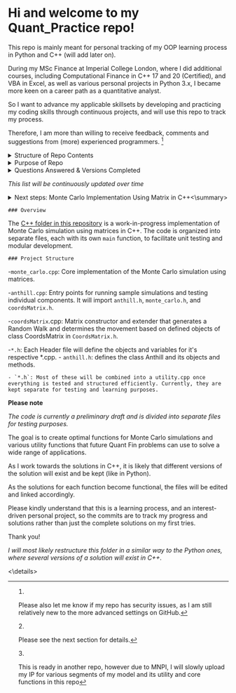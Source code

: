 # Hi and welcome to my Quant_Practice repo!

This repo is mainly meant for personal tracking of my OOP learning process in Python and C++ (will add later on). 

During my MSc Finance at Imperial College London, where I did additional courses, including Computational Finance in C++ 17 and 20 (Certified), and VBA in Excel, as well as various personal projects in Python 3.x, I became more keen on a career path as a quantitative analyst. 

So I want to advance my applicable skillsets by developing and practicing my coding skills through continuous projects, and will use this repo to track my process. 

Therefore, I am more than willing to receive feedback, comments and suggestions from (more) experienced programmers. [^1]


<details>
  <summary>Structure of Repo Contents</summary>
  
_I plan on making a core package that all packages will have access to, as they will be utility tools and functions that may be applicable to many cases._
  
Each package will relate/refer to a (popular) quantitative finance question, which I will provide details for. They will each have 4 versions of my solution, all of which will be object-oriented programming. The solution will solely reflect my understanding of   the problem, my intuition and thought process when solving it. 
  
*Please note: not all 4 versions will be out, as I started this in September 2023, and am not doing this full-time*

</details>

<details>
  <summary>Purpose of Repo</summary>
  
  ## What are the 4 versions? And, why 4 versions of the same solution?
  
  The 4 versions will be referred to in this fixed order and are the following:
  1. Python: OOP (standard, e.g., dynamic, classes, etc.)
  2. Python: OOP (standard + more advanced methods, e.g., decorators and or other concepts I learn later on)
  3. Python: OOP (standard + ABC)
  4. C++: OOP (standard)

## Reason for 4 versions
  
I learn best through practical applications, and whilst the answer and my interpretations may require self-study as well, the focus of this repo is to convey my understandings in a quantitative manner. 

Since my answer will be consistent between the 4 versions, it will be the easy factor to keep constant as I learn how to apply advanced programming methods and convey my thought-process. Therefore, if I can re-iterate my answer in all 4 versions, then I will be able to learn the systematic logic for each version type, and improve my computing, programming, and quantitative skills simultaneously.  

As I am really interested in learning the in-depth computer science rather than just the simple syntax differences between languages, I am focusing on OOP and C++ to further develop the skills' depth.
  
I am a multilinguist (native fluency in English, German and Chinese, conversational fluency in French), and easily pick up new subjects, languages and concepts, thus I do not find functional programming too difficult to learn within a few weeks or shorter. I learned SQL, R, Python, and VBA within a few hours for certain projects.

This is also why I decided to learn computational finance in C++, and became certified at Imperial College London. 
  
</details>

<details>
  <summary>Questions Answered & Versions Completed

   _This list will be continuously updated over time_
  </summary>
  
1. [Anthill_Food_Finding](https://github.com/vickytoriah/Quant_Practice/tree/main/Anthill_Food_Finding/)
  
    - Python: 1st Version
    - Python: 2nd Version
  
      - Upcoming versions:
							- Python 3rd version
							- [C++ version](https://github.com/vickytoriah/Quant_Practice/tree/main/Anthill_Food_Finding/anthill/c%2B%2B)[^2]
      
2. Systematic Trading Model [^3]

[^1]: Please also let me know if my repo has security issues, as I am still relatively new to the more advanced settings on GitHub.
[^2]: Please see the next section for details. 
[^3]: This is ready in another repo, however due to MNPI, I will slowly upload my IP for various segments of my model and its utility and core functions in this repo
</details>

<details>
	<summary>Next steps: Monte Carlo Implementation Using Matrix in C++<\summary>

	### Overview

The [C++ folder in this repository]() is a work-in-progress implementation of Monte Carlo simulation using matrices in C++. The code is organized into separate files, each with its own `main` function, to facilitate unit testing and modular development.

	### Project Structure

-`monte_carlo.cpp`: Core implementation of the Monte Carlo simulation using matrices.

-`anthill.cpp`: Entry points for running sample simulations and testing individual components. It will import `anthill.h`, `monte_carlo.h`, and `coordsMatrix.h`. 

-`coordsMatrix`.cpp: Matrix constructor and extender that generates a Random Walk and determines the movement based on defined objects of class CoordsMatrix in `CoordsMatrix.h`. 

-`*.h`: Each Header file will define the objects and variables for it's respective *.cpp. 
	- `anthill.h`: defines the class Anthill and its objects and methods.

	- `*.h`: Most of these will be combined into a utility.cpp once everything is tested and structured efficiently. Currently, they are kept separate for testing and learning purposes. 


**Please note**

*The code is currently a preliminary draft and is divided into separate files for testing purposes.*

The goal is to create optimal functions for Monte Carlo simulations and various utility functions that future Quant Fin problems can use to solve a wide range of applications.

As I work towards the solutions in C++, it is likely that different versions of the solution will exist and be kept (like in Python).

As the solutions for each function become functional, the files will be edited and linked accordingly.	

Please kindly understand that this is a learning process, and an interest-driven personal project, so the commits are to track my progress and solutions rather than just the complete solutions on my first tries. 

Thank you! 

_I will most likely restructure this folder in a similar way to the Python ones, where several versions of a solution will exist in C++._

<\details>